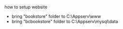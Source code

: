 how to setup website

- bring "bookstore" folder to C:\Appserv\www
- bring "bcbookstore" folder to C:\Appserv\mysql\data
